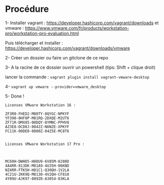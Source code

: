 # Procédure  

1- Installer vagrant : https://developer.hashicorp.com/vagrant/downloads et vmware : https://www.vmware.com/fr/products/workstation-pro/workstation-pro-evaluation.html

Puis télécharger et installer : https://developer.hashicorp.com/vagrant/downloads/vmware


2- Créer un dossier ou faire un gitclone de ce repo

3- A la racine de ce dossier ouvrir un powershell (tips: Shift + clique droit)

lancer la commande : `vagrant plugin install vagrant-vmware-desktop`

4- `vagrant up vmware --provider=vmware_desktop `

5- Done !



``` Clé VMWARE :
Licenses VMware Workstation 16 :

ZF3R0-FHED2-M80TY-8QYGC-NPKYF
YF390-0HF8P-M81RQ-2DXQE-M2UT6
ZF71R-DMX85-08DQY-8YMNC-PPHV8
AZ3E8-DCD8J-0842Z-N6NZE-XPKYF
FC11K-00DE0-0800Z-04Z5E-MC8T6


Licenses VMware Workstation 17 Pro :



MC60H-DWHD5-H80U9-6V85M-8280D
4A4RR-813DK-M81A9-4U35H-06KND
NZ4RR-FTK5H-H81C1-Q30QH-1V2LA
4C21U-2KK9Q-M8130-4V2QH-CF810
4Y09U-AJK97-089Z0-A3054-83KLA

```
